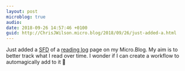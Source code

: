 ```yaml
---
layout: post
microblog: true
audio: 
date: 2018-09-26 14:57:46 +0100
guid: http://ChrisJWilson.micro.blog/2018/09/26/just-added-a.html
---
```

Just added a [SFD](https://www.brainpickings.org/2013/11/22/bird-by-bird-anne-lamott/) of a [reading log](http://chrisjwilson.me/reading-log/) page on my Micro.Blog. My aim is to better track what I read over time. I wonder if I can create a workflow to automagically add to it 🤔
